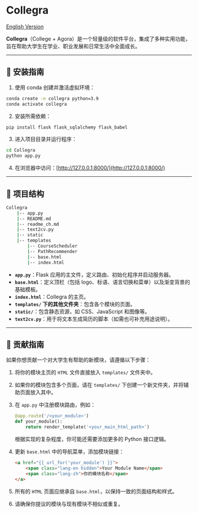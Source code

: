 # Collegra

[English Version](README.md)

**Collegra**（College + Agora）是一个轻量级的软件平台，集成了多种实用功能，旨在帮助大学生在学业、职业发展和日常生活中全面成长。

---

## 🚀 安装指南

1. 使用 conda 创建并激活虚拟环境：
```bash
conda create -n collegra python=3.9
conda activate collegra
```

2. 安装所需依赖：
```bash
pip install flask flask_sqlalchemy flask_babel
```

3. 进入项目目录并运行程序：
```bash
cd Collegra
python app.py
```

4. 在浏览器中访问：[http://127.0.0.1:8000/](http://127.0.0.1:8000/)

---

## 📁 项目结构

```bash
Collegra
    |-- app.py
    |-- README.md
    |-- readme_ch.md
    |-- text2cv.py
    |-- static
    |-- templates
        |-- CourseScheduler
        |-- PathRecommender
        |-- base.html
        |-- index.html
```

- **`app.py`**：Flask 应用的主文件，定义路由、初始化程序并启动服务器。
- **`base.html`**：定义顶栏（包括 logo、标语、语言切换和菜单）以及渐变背景的基础模板。
- **`index.html`**：Collegra 的主页。
- **`templates/` 下的其他文件夹**：包含各个模块的页面。
- **`static/`**：包含静态资源，如 CSS、JavaScript 和图像等。
- **`text2cv.py`**：用于将文本生成简历的脚本（如需也可补充用途说明）。

---

## 🤝 贡献指南

如果你想贡献一个对大学生有帮助的新模块，请遵循以下步骤：

1. 将你的模块主页的 `HTML` 文件直接放入 `templates/` 文件夹中。
2. 如果你的模块包含多个页面，请在 `templates/` 下创建一个新文件夹，并将辅助页面放入其中。
3. 在 `app.py` 中注册模块路由，例如：
   ```python
   @app.route('/<your_module>')
   def your_module():
       return render_template('<your_main_html_path>')
   ```
   根据实现的复杂程度，你可能还需要添加更多的 Python 接口逻辑。

4. 更新 `base.html` 中的导航菜单，添加模块链接：
   ```html
   <a href="{{ url_for('your_module') }}">
       <span class="lang-en hidden">Your Module Name</span>
       <span class="lang-zh">你的模块名称</span>
   </a>
   ```

5. 所有的 `HTML` 页面应继承自 `base.html`，以保持一致的页面结构和样式。
6. 请确保你提议的模块与现有模块不相似或重复。

